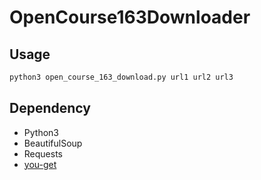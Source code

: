 OpenCourse163Downloader
=======================

Usage
-----

```python
python3 open_course_163_download.py url1 url2 url3
```

Dependency
----------

- Python3
- BeautifulSoup
- Requests
- [you-get](https://github.com/soimort/you-get)